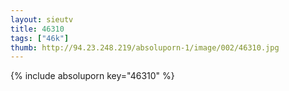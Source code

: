```yaml
--- 
layout: sieutv
title: 46310
tags: ["46k"]
thumb: http://94.23.248.219/absoluporn-1/image/002/46310.jpg
---
```

{% include absoluporn key="46310" %} 
